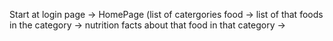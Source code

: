 Start at login page -> HomePage (list of catergories food -> list of that foods in the category -> nutrition facts about that food in that category -> 
